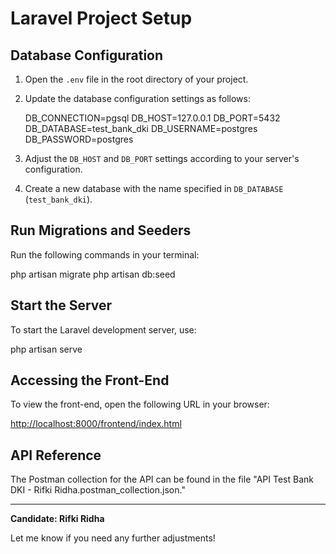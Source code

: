 # Laravel Project Setup

## Database Configuration

1. Open the `.env` file in the root directory of your project.
2. Update the database configuration settings as follows:

   DB_CONNECTION=pgsql
   DB_HOST=127.0.0.1
   DB_PORT=5432
   DB_DATABASE=test_bank_dki
   DB_USERNAME=postgres
   DB_PASSWORD=postgres


3. Adjust the `DB_HOST` and `DB_PORT` settings according to your server's configuration.

4. Create a new database with the name specified in `DB_DATABASE` (`test_bank_dki`).

## Run Migrations and Seeders

Run the following commands in your terminal:

php artisan migrate
php artisan db:seed


## Start the Server

To start the Laravel development server, use:

php artisan serve

## Accessing the Front-End

To view the front-end, open the following URL in your browser:

[http://localhost:8000/frontend/index.html](http://localhost:8000/frontend/index.html)

## API Reference

The Postman collection for the API can be found in the file "API Test Bank DKI - Rifki Ridha.postman_collection.json."

---

**Candidate: Rifki Ridha**


Let me know if you need any further adjustments!